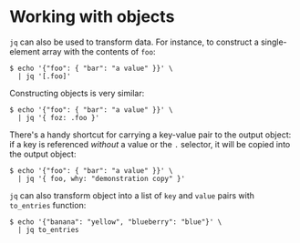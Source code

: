 Working with objects
========================================

`jq` can also be used to transform data. For instance, to construct a
single-element array with the contents of `foo`:

    $ echo '{"foo": { "bar": "a value" }}' \
      | jq '[.foo]'

Constructing objects is very similar:

    $ echo '{"foo": { "bar": "a value" }}' \
      | jq '{ foz: .foo }'

There's a handy shortcut for carrying a key-value pair to the output
object: if a key is referenced *without* a value or the `.` selector,
it will be copied into the output object:

    $ echo '{"foo": { "bar": "a value" }}' \
      | jq '{ foo, why: "demonstration copy" }'

`jq` can also transform object into a list of `key` and `value` pairs
with `to_entries` function:

    $ echo '{"banana": "yellow", "blueberry": "blue"}' \
      | jq to_entries

